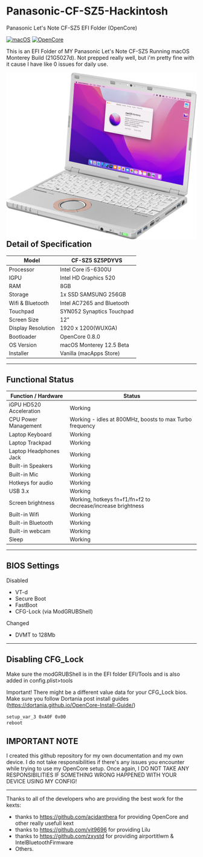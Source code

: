 # Panasonic-CF-SZ5-Hackintosh
Panasonic Let's Note CF-SZ5 EFI Folder (OpenCore)

[![macOS](https://img.shields.io/badge/macOS-12.5-blue)](https://developer.apple.com/documentation/macos-release-notes)
[![OpenCore](https://img.shields.io/badge/OpenCore-0.8.0-green)](https://github.com/acidanthera/OpenCorePkg)

This is an EFI Folder of MY Panasonic Let's Note CF-SZ5 Running macOS Monterey Build (21G5027d). Not prepped really well, but i'm pretty fine with it cause I have like 0 issues for daily use.

<img align="right" src="sz5.png" alt="Panasonic Let's Note CF-SZ5 macOS Hackintosh OpenCore" width="550px">

## Detail of Specification

|Model|CF-SZ5 SZ5PDYVS|
|-|-|
|Processor|Intel Core i5-6300U|
|IGPU|Intel HD Graphics 520|
|RAM|8GB| 
|Storage|1x SSD SAMSUNG 256GB|
|Wifi & Bluetooth|Intel AC7265 and Bluetooth|
|Touchpad|SYN052 Synaptics Touchpad|
|Screen Size|12”|
|Display Resolution|1920 x 1200(WUXGA)|
|Bootloader|OpenCore 0.8.0|
|OS Version|macOS Monterey 12.5 Beta|
|Installer|Vanilla (macApps Store)|

---

## Functional Status

|Function / Hardware|Status|
|-|-|
|iGPU HD520 Acceleration|Working|
|CPU Power Management|Working - idles at 800MHz, boosts to max Turbo frequency|
|Laptop Keyboard|Working|
|Laptop Trackpad|Working|
|Laptop Headphones Jack|Working|
|Built-in Speakers|Working|
|Built-in Mic|Working|
|Hotkeys for audio|Working|
|USB 3.x|Working|
|Screen brightness|Working, hotkeys fn+f1/fn+f2 to decrease/increase brightness|
|Built-in Wifi|Working|
|Built-in Bluetooth|Working|
|Built-in webcam|Working|
|Sleep|Working|

---

## BIOS Settings

Disabled

- VT-d
- Secure Boot
- FastBoot
- CFG-Lock (via ModGRUBShell)

Changed
- DVMT to 128Mb

---

## Disabling CFG_Lock

Make sure the modGRUBShell is in the EFI folder EFI/Tools and is also added in config.plist>tools 

Important!
There might be a different value data for your CFG_Lock bios. Make sure you follow Dortania post install guides (https://dortania.github.io/OpenCore-Install-Guide/)

```
setup_var_3 0xA0F 0x00
reboot
```


## IMPORTANT NOTE

I created this github repository for my own documentation and my own device. I do not take responsibilities if there's any issues you encounter while trying to use my OpenCore setup. Once again, </b>I DO NOT TAKE ANY RESPONSIBILITIES IF SOMETHING WRONG HAPPENED WITH YOUR DEVICE USING MY CONFIG!</b>

---

Thanks to all of the developers who are providing the best work for the kexts:

- thanks to https://github.com/acidanthera for providing OpenCore and other really usefull kext
- thanks to https://github.com/vit9696 for providing Lilu
- thanks to https://github.com/zxystd for providing airportitlwm & IntelBluetoothFirmware
- Others.
